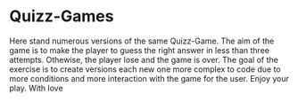 # Quizz-Games
Here stand numerous versions of the same Quizz-Game. The aim of the game is to make the player to guess the right answer in less than three attempts. Othewise, the player lose and the game is over. The goal of the exercise is to create versions each new one more complex to code due to more conditions and more interaction with the game for the user. Enjoy your play. With love
